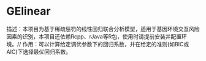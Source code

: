 # GElinear
描述：本项目为基于稀疏惩罚的线性回归联合分析模型，适用于基因环境交互风险因素的识别，本项目还依赖Rcpp、rJava等R包，使用时请提前安装并配置环境。//
作用：可以计算给定调优参数下的回归系数，并在给定的准则(如BIC或AIC)下选择最优回归系数。
